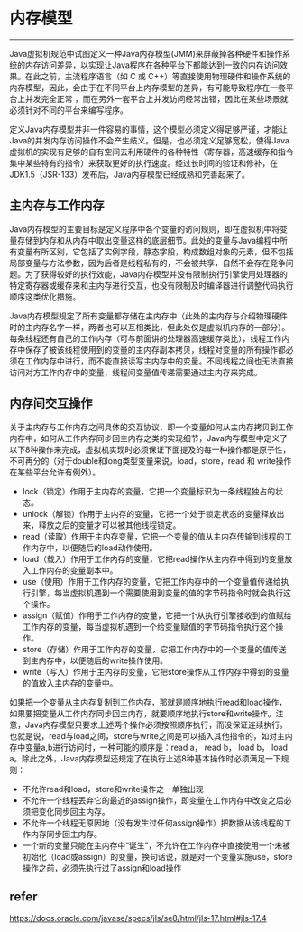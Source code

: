 # 内存模型
---
Java虚拟机规范中试图定义一种Java内存模型(JMM)来屏蔽掉各种硬件和操作系统的内存访问差异，以实现让Java程序在各种平台下都能达到一致的内存访问效果。在此之前，主流程序语言（如 C 或 C++）等直接使用物理硬件和操作系统的内存模型，因此，会由于在不同平台上内存模型的差异，有可能导致程序在一套平台上并发完全正常
，而在另外一套平台上并发访问经常出错，因此在某些场景就必须针对不同的平台来编写程序。

定义Java内存模型并非一件容易的事情，这个模型必须定义得足够严谨，才能让Java的并发内存访问操作不会产生歧义。但是，也必须定义足够宽松，使得Java虚拟机的实现有足够的自有空间去利用硬件的各种特性（寄存器，高速缓存和指令集中某些特有的指令）来获取更好的执行速度。经过长时间的验证和修补，在JDK1.5（JSR-133）发布后，Java内存模型已经成熟和完善起来了。

## 主内存与工作内存
Java内存模型的主要目标是定义程序中各个变量的访问规则，即在虚拟机中将变量存储到内存和从内存中取出变量这样的底层细节。此处的变量与Java编程中所有变量有所区别，它包括了实例字段，静态字段，构成数组对象的元素，但不包括局部变量与方法参数，因为后者是线程私有的，不会被共享，自然不会存在竞争问题。为了获得较好的执行效能，Java内存模型并没有限制执行引擎使用处理器的特定寄存器或缓存来和主内存进行交互，也没有限制及时编译器进行调整代码执行顺序这类优化措施。

Java内存模型规定了所有变量都存储在主内存中（此处的主内存与介绍物理硬件时的主内存名字一样，两者也可以互相类比，但此处仅是虚拟机内存的一部分）。每条线程还有自己的工作内存（可与前面讲的处理器高速缓存类比），线程工作内存中保存了被该线程使用到的变量的主内存副本拷贝，线程对变量的所有操作都必须在工作内存中进行，而不能直接读写主内存中的变量。不同线程之间也无法直接访问对方工作内存中的变量，线程间变量值传递需要通过主内存来完成。

## 内存间交互操作
关于主内存与工作内存之间具体的交互协议，即一个变量如何从主内存拷贝到工作内存中，如何从工作内存同步回主内存之类的实现细节，Java内存模型中定义了以下8种操作来完成，虚拟机实现时必须保证下面提及的每一种操作都是原子性，不可再分的（对于double和long类型变量来说，load，store，read 和 write操作在某些平台允许有例外）。

* lock（锁定）作用于主内存的变量，它把一个变量标识为一条线程独占的状态。
* unlock（解锁）作用于主内存的变量，它把一个处于锁定状态的变量释放出来，释放之后的变量才可以被其他线程锁定。
* read（读取）作用于主内存变量，它把一个变量的值从主内存传输到线程的工作内存中，以便随后的load动作使用。
* load（载入）作用于工作内存的变量，它把read操作从主内存中得到的变量放入工作内存的变量副本中。
* use（使用）作用于工作内存的变量，它把工作内存中的一个变量值传递给执行引擎，每当虚拟机遇到一个需要使用到变量的值的字节码指令时就会执行这个操作。
* assign（赋值）作用于工作内存的变量，它把一个从执行引擎接收到的值赋给工作内存的变量，每当虚拟机遇到一个给变量赋值的字节码指令执行这个操作。
* store（存储）作用于工作内存的变量，它把工作内存中的一个变量的值传送到主内存中，以便随后的write操作使用。
* write（写入）作用于主内存的变量，它把store操作从工作内存中得到的变量的值放入主内存的变量中。

如果把一个变量从主内存复制到工作内存，那就是顺序地执行read和load操作，如果要把变量从工作内存同步回主内存，就要顺序地执行store和write操作。注意，Java内存模型只要求上述两个操作必须按照顺序执行，而没保证连续执行。也就是说，read与load之间，store与write之间是可以插入其他指令的，如对主内存中变量a,b进行访问时，一种可能的顺序是：read a， read b， load b， load a。除此之外，Java内存模型还规定了在执行上述8种基本操作时必须满足一下规则：

* 不允许read和load，store和write操作之一单独出现
* 不允许一个线程丢弃它的最近的assign操作，即变量在工作内存中改变之后必须把变化同步回主内存。
* 不允许一个线程无原因地（没有发生过任何assign操作）把数据从该线程的工作内存同步回主内存。
* 一个新的变量只能在主内存中“诞生”，不允许在工作内存中直接使用一个未被初始化（load或assign）的变量，换句话说，就是对一个变量实施use，store操作之前，必须先执行过了assign和load操作

## refer
https://docs.oracle.com/javase/specs/jls/se8/html/jls-17.html#jls-17.4
